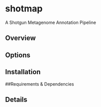shotmap
=======

A Shotgun Metagenome Annotation Pipeline

Overview
--------



Options
-------


Installation
------------

##Requirements & Dependencies


Details
-------

